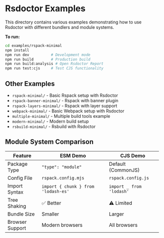 # Rsdoctor Examples

This directory contains various examples demonstrating how to use Rsdoctor with different bundlers and module systems.

**To run:**

```bash
cd examples/rspack-minimal
npm install
npm run dev          # Development mode
npm run build        # Production build
npm run build:analysis # Open Rsdoctor Report
npm run test:cjs     # Test CJS functionality
```

## Other Examples

- `rspack-minimal/` - Basic Rspack setup with Rsdoctor
- `rspack-banner-minimal/` - Rspack with banner plugin
- `rspack-layers-minimal/` - Rspack with layer support
- `webpack-minimal/` - Basic Webpack setup with Rsdoctor
- `multiple-minimal/` - Multiple build tools example
- `modern-minimal/` - Modern build setup
- `rsbuild-minimal/` - Rsbuild with Rsdoctor

## Module System Comparison

| Feature         | ESM Demo                            | CJS Demo                 |
| --------------- | ----------------------------------- | ------------------------ |
| Package Type    | `"type": "module"`                  | Default (CommonJS)       |
| Config File     | `rspack.config.mjs`                 | `rspack.config.js`       |
| Import Syntax   | `import { chunk } from 'lodash-es'` | `import _ from 'lodash'` |
| Tree Shaking    | ✅ Better                           | ⚠️ Limited               |
| Bundle Size     | Smaller                             | Larger                   |
| Browser Support | Modern browsers                     | All browsers             |
